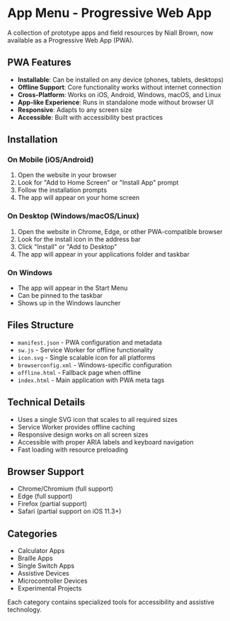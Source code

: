 # App Menu - Progressive Web App

A collection of prototype apps and field resources by Niall Brown, now available as a Progressive Web App (PWA).

## PWA Features

- **Installable**: Can be installed on any device (phones, tablets, desktops)
- **Offline Support**: Core functionality works without internet connection
- **Cross-Platform**: Works on iOS, Android, Windows, macOS, and Linux
- **App-like Experience**: Runs in standalone mode without browser UI
- **Responsive**: Adapts to any screen size
- **Accessible**: Built with accessibility best practices

## Installation

### On Mobile (iOS/Android)
1. Open the website in your browser
2. Look for "Add to Home Screen" or "Install App" prompt
3. Follow the installation prompts
4. The app will appear on your home screen

### On Desktop (Windows/macOS/Linux)
1. Open the website in Chrome, Edge, or other PWA-compatible browser
2. Look for the install icon in the address bar
3. Click "Install" or "Add to Desktop"
4. The app will appear in your applications folder and taskbar

### On Windows
- The app will appear in the Start Menu
- Can be pinned to the taskbar
- Shows up in the Windows launcher

## Files Structure

- `manifest.json` - PWA configuration and metadata
- `sw.js` - Service Worker for offline functionality
- `icon.svg` - Single scalable icon for all platforms
- `browserconfig.xml` - Windows-specific configuration
- `offline.html` - Fallback page when offline
- `index.html` - Main application with PWA meta tags

## Technical Details

- Uses a single SVG icon that scales to all required sizes
- Service Worker provides offline caching
- Responsive design works on all screen sizes
- Accessible with proper ARIA labels and keyboard navigation
- Fast loading with resource preloading

## Browser Support

- Chrome/Chromium (full support)
- Edge (full support)
- Firefox (partial support)
- Safari (partial support on iOS 11.3+)

## Categories

- Calculator Apps
- Braille Apps  
- Single Switch Apps
- Assistive Devices
- Microcontroller Devices
- Experimental Projects

Each category contains specialized tools for accessibility and assistive technology.

